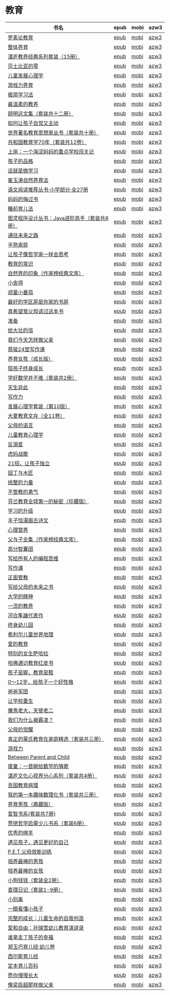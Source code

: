 # 教育

| 书名 | epub | mobi | azw3 |
| --- | --- | --- | --- |
| [罗素论教育](http://ct.dalanmei.com/f/31084289-771246646-27e7d3) | [epub](http://ct.dalanmei.com/f/31084289-771246646-27e7d3) | [mobi](http://ct.dalanmei.com/f/31084289-771231192-32d771) | [azw3](http://ct.dalanmei.com/f/31084289-771236273-99b5d5) |
| [整体养育](http://ct.dalanmei.com/f/31084289-771246670-b1e110) | [epub](http://ct.dalanmei.com/f/31084289-771246670-b1e110) | [mobi](http://ct.dalanmei.com/f/31084289-771231268-2461fc) | [azw3](http://ct.dalanmei.com/f/31084289-771236318-b8f95b) |
| [湛庐教养经典系列套装（15册）](http://ct.dalanmei.com/f/31084289-771247086-fe9ec8) | [epub](http://ct.dalanmei.com/f/31084289-771247086-fe9ec8) | [mobi](http://ct.dalanmei.com/f/31084289-771231963-059f82) | [azw3](http://ct.dalanmei.com/f/31084289-771236784-834175) |
| [莎士比亚的零](http://ct.dalanmei.com/f/31084289-771247159-451bbf) | [epub](http://ct.dalanmei.com/f/31084289-771247159-451bbf) | [mobi](http://ct.dalanmei.com/f/31084289-771232093-ef5241) | [azw3](http://ct.dalanmei.com/f/31084289-771238340-93285f) |
| [儿童发展心理学](http://ct.dalanmei.com/f/31084289-771247163-2328d1) | [epub](http://ct.dalanmei.com/f/31084289-771247163-2328d1) | [mobi](http://ct.dalanmei.com/f/31084289-771232094-9f63e5) | [azw3](http://ct.dalanmei.com/f/31084289-771238342-7db633) |
| [游戏力养育](http://ct.dalanmei.com/f/31084289-771247184-9a8f97) | [epub](http://ct.dalanmei.com/f/31084289-771247184-9a8f97) | [mobi](http://ct.dalanmei.com/f/31084289-771232116-e75cf4) | [azw3](http://ct.dalanmei.com/f/31084289-771238363-97a0a3) |
| [极简学习法](http://ct.dalanmei.com/f/31084289-771241441-6689fa) | [epub](http://ct.dalanmei.com/f/31084289-771241441-6689fa) | [mobi](http://ct.dalanmei.com/f/31084289-771230053-d5c973) | [azw3](http://ct.dalanmei.com/f/31084289-771233644-b955bd) |
| [最温柔的教养](http://ct.dalanmei.com/f/31084289-771241563-0670f4) | [epub](http://ct.dalanmei.com/f/31084289-771241563-0670f4) | [mobi](http://ct.dalanmei.com/f/31084289-771230216-6861ad) | [azw3](http://ct.dalanmei.com/f/31084289-771233831-76750b) |
| [顾明远文集（套装共十二册）](http://ct.dalanmei.com/f/31084289-771246220-0ca3db) | [epub](http://ct.dalanmei.com/f/31084289-771246220-0ca3db) | [mobi](http://ct.dalanmei.com/f/31084289-771230549-8664fb) | [azw3](http://ct.dalanmei.com/f/31084289-771235935-71152b) |
| [如何让孩子自觉又主动](http://ct.dalanmei.com/f/31084289-601222533-dffba9) | [epub](http://ct.dalanmei.com/f/31084289-601222533-dffba9) | [mobi](http://ct.dalanmei.com/f/31084289-601222237-de38cf) | [azw3](http://ct.dalanmei.com/f/31084289-601222399-abf7d3) |
| [世界著名教育思想家丛书（套装共十册）](http://ct.dalanmei.com/f/31084289-596120319-8e006b) | [epub](http://ct.dalanmei.com/f/31084289-596120319-8e006b) | [mobi](http://ct.dalanmei.com/f/31084289-596120040-13922e) | [azw3](http://ct.dalanmei.com/f/31084289-596120160-fe4964) |
| [共和国教育学70年（套装共12卷）](http://ct.dalanmei.com/f/31084289-596120316-02d23c) | [epub](http://ct.dalanmei.com/f/31084289-596120316-02d23c) | [mobi](http://ct.dalanmei.com/f/31084289-596120037-bbafde) | [azw3](http://ct.dalanmei.com/f/31084289-596120142-b34414) |
| [上岸：一个海淀妈妈的重点学校闯关记](http://ct.dalanmei.com/f/31084289-570291417-2f3a24) | [epub](http://ct.dalanmei.com/f/31084289-570291417-2f3a24) | [mobi](http://ct.dalanmei.com/f/31084289-570171234-b70070) | [azw3](http://ct.dalanmei.com/f/31084289-570360226-b139c4) |
| [孩子的品格](http://ct.dalanmei.com/f/31084289-570292993-e20504) | [epub](http://ct.dalanmei.com/f/31084289-570292993-e20504) | [mobi](http://ct.dalanmei.com/f/31084289-570171532-6a338a) | [azw3](http://ct.dalanmei.com/f/31084289-570361293-a22c3e) |
| [这就是微学习](http://ct.dalanmei.com/f/31084289-570313744-08fa3a) | [epub](http://ct.dalanmei.com/f/31084289-570313744-08fa3a) | [mobi](http://ct.dalanmei.com/f/31084289-570169908-2a11a6) | [azw3](http://ct.dalanmei.com/f/31084289-570379172-6be41d) |
| [崔玉涛自然养育法](http://ct.dalanmei.com/f/31084289-570316984-375586) | [epub](http://ct.dalanmei.com/f/31084289-570316984-375586) | [mobi](http://ct.dalanmei.com/f/31084289-570165111-5f6d26) | [azw3](http://ct.dalanmei.com/f/31084289-571384303-616614) |
| [语文阅读推荐丛书·小学部分·全27册](http://ct.dalanmei.com/f/31084289-570354618-a5af2c) | [epub](http://ct.dalanmei.com/f/31084289-570354618-a5af2c) | [mobi](http://ct.dalanmei.com/f/31084289-570138101-f8a8cf) | [azw3](http://ct.dalanmei.com/f/31084289-571402499-83d700) |
| [妈妈的悔过书](http://ct.dalanmei.com/f/31084289-570357889-2d35a5) | [epub](http://ct.dalanmei.com/f/31084289-570357889-2d35a5) | [mobi](http://ct.dalanmei.com/f/31084289-570153024-23f95d) | [azw3](http://ct.dalanmei.com/f/31084289-571406175-5a54ec) |
| [睡前育儿法](http://ct.dalanmei.com/f/31084289-570264639-5f8179) | [epub](http://ct.dalanmei.com/f/31084289-570264639-5f8179) | [mobi](http://ct.dalanmei.com/f/31084289-570115859-8c4f91) | [azw3](http://ct.dalanmei.com/f/31084289-571406326-464e63) |
| [图灵程序设计丛书：Java进阶高手（套装共8册）](http://ct.dalanmei.com/f/31084289-570265532-f0b87f) | [epub](http://ct.dalanmei.com/f/31084289-570265532-f0b87f) | [mobi](http://ct.dalanmei.com/f/31084289-570119306-f1fab8) | [azw3](http://ct.dalanmei.com/f/31084289-571406953-01fd39) |
| [通往未来之路](http://ct.dalanmei.com/f/31084289-570269237-aca2da) | [epub](http://ct.dalanmei.com/f/31084289-570269237-aca2da) | [mobi](http://ct.dalanmei.com/f/31084289-570127416-9203f9) | [azw3](http://ct.dalanmei.com/f/31084289-571409440-7972e1) |
| [半熟家庭](http://ct.dalanmei.com/f/31084289-570270331-d1d8ef) | [epub](http://ct.dalanmei.com/f/31084289-570270331-d1d8ef) | [mobi](http://ct.dalanmei.com/f/31084289-570127709-ede037) | [azw3](http://ct.dalanmei.com/f/31084289-571409870-293f4d) |
| [让孩子像哲学家一样会思考](http://ct.dalanmei.com/f/31084289-570251200-26f0cc) | [epub](http://ct.dalanmei.com/f/31084289-570251200-26f0cc) | [mobi](http://ct.dalanmei.com/f/31084289-569464450-8e895a) | [azw3](http://ct.dalanmei.com/f/31084289-571411048-78bec9) |
| [教育的常识](http://ct.dalanmei.com/f/31084289-570252572-ae5213) | [epub](http://ct.dalanmei.com/f/31084289-570252572-ae5213) | [mobi](http://ct.dalanmei.com/f/31084289-569464727-da2a19) | [azw3](http://ct.dalanmei.com/f/31084289-571411506-d0de5a) |
| [自然界的印象（作家榜经典文库）](http://ct.dalanmei.com/f/31084289-570252731-6e5dff) | [epub](http://ct.dalanmei.com/f/31084289-570252731-6e5dff) | [mobi](http://ct.dalanmei.com/f/31084289-569464738-5076e1) | [azw3](http://ct.dalanmei.com/f/31084289-571411552-7d6ae9) |
| [小舍得](http://ct.dalanmei.com/f/31084289-570257457-5a29e8) | [epub](http://ct.dalanmei.com/f/31084289-570257457-5a29e8) | [mobi](http://ct.dalanmei.com/f/31084289-570107922-9177df) | [azw3](http://ct.dalanmei.com/f/31084289-571415732-b5a3cb) |
| [顽童小番茄](http://ct.dalanmei.com/f/31084289-572016354-f04b42) | [epub](http://ct.dalanmei.com/f/31084289-572016354-f04b42) | [mobi](http://ct.dalanmei.com/f/31084289-571659736-ea8ec8) | [azw3](http://ct.dalanmei.com/f/31084289-572083275-43f54c) |
| [最好的学区房是你家的书房](http://ct.dalanmei.com/f/31084289-572085021-cd29b7) | [epub](http://ct.dalanmei.com/f/31084289-572085021-cd29b7) | [mobi](http://ct.dalanmei.com/f/31084289-571729017-dd2a9a) | [azw3](http://ct.dalanmei.com/f/31084289-572112305-071365) |
| [真希望我父母读过这本书](http://ct.dalanmei.com/f/31084289-572085224-142302) | [epub](http://ct.dalanmei.com/f/31084289-572085224-142302) | [mobi](http://ct.dalanmei.com/f/31084289-571728985-51312a) | [azw3](http://ct.dalanmei.com/f/31084289-572112358-c569ea) |
| [准备](http://ct.dalanmei.com/f/31084289-572093596-1d26ee) | [epub](http://ct.dalanmei.com/f/31084289-572093596-1d26ee) | [mobi](http://ct.dalanmei.com/f/31084289-571727145-4e0307) | [azw3](http://ct.dalanmei.com/f/31084289-572114396-98178f) |
| [给大壮的信](http://ct.dalanmei.com/f/31084289-572112086-b32b25) | [epub](http://ct.dalanmei.com/f/31084289-572112086-b32b25) | [mobi](http://ct.dalanmei.com/f/31084289-571725077-bc8a2a) | [azw3](http://ct.dalanmei.com/f/31084289-572115853-5a15ec) |
| [我们今天怎样做父亲](http://ct.dalanmei.com/f/31084289-572112345-91c7d1) | [epub](http://ct.dalanmei.com/f/31084289-572112345-91c7d1) | [mobi](http://ct.dalanmei.com/f/31084289-571723888-07d27e) | [azw3](http://ct.dalanmei.com/f/31084289-572116243-493551) |
| [蔡骏24堂写作课](http://ct.dalanmei.com/f/31084289-572112402-260420) | [epub](http://ct.dalanmei.com/f/31084289-572112402-260420) | [mobi](http://ct.dalanmei.com/f/31084289-571723719-91bc0b) | [azw3](http://ct.dalanmei.com/f/31084289-572116301-8a5dbd) |
| [养育女孩（成长版）](http://ct.dalanmei.com/f/31084289-572112636-3bc9d8) | [epub](http://ct.dalanmei.com/f/31084289-572112636-3bc9d8) | [mobi](http://ct.dalanmei.com/f/31084289-571723206-fae887) | [azw3](http://ct.dalanmei.com/f/31084289-572116833-7aad39) |
| [陪孩子终身成长](http://ct.dalanmei.com/f/31084289-572113892-47e8af) | [epub](http://ct.dalanmei.com/f/31084289-572113892-47e8af) | [mobi](http://ct.dalanmei.com/f/31084289-571715371-e97d6d) | [azw3](http://ct.dalanmei.com/f/31084289-572121983-06beb0) |
| [学好数学并不难（套装共2册）](http://ct.dalanmei.com/f/31084289-572114204-1743d1) | [epub](http://ct.dalanmei.com/f/31084289-572114204-1743d1) | [mobi](http://ct.dalanmei.com/f/31084289-571713788-34fec4) | [azw3](http://ct.dalanmei.com/f/31084289-572127708-12cfa0) |
| [天生非此](http://ct.dalanmei.com/f/31084289-572114879-f778dc) | [epub](http://ct.dalanmei.com/f/31084289-572114879-f778dc) | [mobi](http://ct.dalanmei.com/f/31084289-571710780-f94ec6) | [azw3](http://ct.dalanmei.com/f/31084289-572134671-f2fd60) |
| [写作力](http://ct.dalanmei.com/f/31084289-572115803-fbc8f4) | [epub](http://ct.dalanmei.com/f/31084289-572115803-fbc8f4) | [mobi](http://ct.dalanmei.com/f/31084289-571701879-be33b5) | [azw3](http://ct.dalanmei.com/f/31084289-572141513-d82730) |
| [发展心理学套装（第10版）](http://ct.dalanmei.com/f/31084289-572120287-3f7ada) | [epub](http://ct.dalanmei.com/f/31084289-572120287-3f7ada) | [mobi](http://ct.dalanmei.com/f/31084289-571647562-113b1b) | [azw3](http://ct.dalanmei.com/f/31084289-572180589-f16167) |
| [大夏教育文存（全11卷）](http://ct.dalanmei.com/f/31084289-572120740-e1a2ab) | [epub](http://ct.dalanmei.com/f/31084289-572120740-e1a2ab) | [mobi](http://ct.dalanmei.com/f/31084289-571639073-5180ad) | [azw3](http://ct.dalanmei.com/f/31084289-572181544-1b723e) |
| [父母的语言](http://ct.dalanmei.com/f/31084289-571801977-bbb683) | [epub](http://ct.dalanmei.com/f/31084289-571801977-bbb683) | [mobi](http://ct.dalanmei.com/f/31084289-571532241-f17a5f) | [azw3](http://ct.dalanmei.com/f/31084289-572195090-9e8b4f) |
| [儿童教育心理学](http://ct.dalanmei.com/f/31084289-571807204-e8e43b) | [epub](http://ct.dalanmei.com/f/31084289-571807204-e8e43b) | [mobi](http://ct.dalanmei.com/f/31084289-571539286-b31627) | [azw3](http://ct.dalanmei.com/f/31084289-572196045-73263b) |
| [反溺爱](None) | [epub](None) | [mobi](None) | [azw3](None) |
| [虎妈战歌](http://ct.dalanmei.com/f/31084289-571820945-e1fb34) | [epub](http://ct.dalanmei.com/f/31084289-571820945-e1fb34) | [mobi](http://ct.dalanmei.com/f/31084289-571548827-eb2d13) | [azw3](http://ct.dalanmei.com/f/31084289-572199477-f95bed) |
| [21招，让孩子独立](http://ct.dalanmei.com/f/31084289-571848122-c49224) | [epub](http://ct.dalanmei.com/f/31084289-571848122-c49224) | [mobi](http://ct.dalanmei.com/f/31084289-571550443-17b053) | [azw3](http://ct.dalanmei.com/f/31084289-572201609-68374e) |
| [园丁与木匠](http://ct.dalanmei.com/f/31084289-571865658-499448) | [epub](http://ct.dalanmei.com/f/31084289-571865658-499448) | [mobi](http://ct.dalanmei.com/f/31084289-571551279-646ffd) | [azw3](http://ct.dalanmei.com/f/31084289-572202172-458d40) |
| [统整的力量](http://ct.dalanmei.com/f/31084289-571880444-172c7e) | [epub](http://ct.dalanmei.com/f/31084289-571880444-172c7e) | [mobi](http://ct.dalanmei.com/f/31084289-571552116-0ed50f) | [azw3](http://ct.dalanmei.com/f/31084289-572202526-686187) |
| [不管教的勇气](http://ct.dalanmei.com/f/31084289-571918222-9ec3b9) | [epub](http://ct.dalanmei.com/f/31084289-571918222-9ec3b9) | [mobi](http://ct.dalanmei.com/f/31084289-571558567-fa84f2) | [azw3](http://ct.dalanmei.com/f/31084289-572204028-f380b3) |
| [芬兰教育全球第一的秘密（珍藏版）](http://ct.dalanmei.com/f/31084289-571987010-ba1377) | [epub](http://ct.dalanmei.com/f/31084289-571987010-ba1377) | [mobi](http://ct.dalanmei.com/f/31084289-571561124-913d16) | [azw3](http://ct.dalanmei.com/f/31084289-572212158-a5597d) |
| [学习的升级](http://ct.dalanmei.com/f/31084289-571732768-4032ca) | [epub](http://ct.dalanmei.com/f/31084289-571732768-4032ca) | [mobi](http://ct.dalanmei.com/f/31084289-571615745-280851) | [azw3](http://ct.dalanmei.com/f/31084289-571912663-b32b4a) |
| [丰子恺漫画古诗文](http://ct.dalanmei.com/f/31084289-571735502-0910c4) | [epub](http://ct.dalanmei.com/f/31084289-571735502-0910c4) | [mobi](http://ct.dalanmei.com/f/31084289-571610629-15e0ab) | [azw3](http://ct.dalanmei.com/f/31084289-571913831-5f03c2) |
| [心理营养](http://ct.dalanmei.com/f/31084289-571738099-acdd64) | [epub](http://ct.dalanmei.com/f/31084289-571738099-acdd64) | [mobi](http://ct.dalanmei.com/f/31084289-571601266-8c27d0) | [azw3](http://ct.dalanmei.com/f/31084289-571917626-d12893) |
| [父与子全集（作家榜经典文库）](http://ct.dalanmei.com/f/31084289-571772900-202b95) | [epub](http://ct.dalanmei.com/f/31084289-571772900-202b95) | [mobi](http://ct.dalanmei.com/f/31084289-571598163-87c6de) | [azw3](http://ct.dalanmei.com/f/31084289-571918141-d23203) |
| [高分智囊团](http://ct.dalanmei.com/f/31084289-571775349-aec858) | [epub](http://ct.dalanmei.com/f/31084289-571775349-aec858) | [mobi](http://ct.dalanmei.com/f/31084289-571501221-2f2e21) | [azw3](http://ct.dalanmei.com/f/31084289-571920296-203654) |
| [写给所有人的编程思维](http://ct.dalanmei.com/f/31084289-571776988-85891f) | [epub](http://ct.dalanmei.com/f/31084289-571776988-85891f) | [mobi](http://ct.dalanmei.com/f/31084289-571513565-891148) | [azw3](http://ct.dalanmei.com/f/31084289-571922515-18bdb5) |
| [写作课](http://ct.dalanmei.com/f/31084289-571779419-2aca9d) | [epub](http://ct.dalanmei.com/f/31084289-571779419-2aca9d) | [mobi](http://ct.dalanmei.com/f/31084289-571523300-744f27) | [azw3](http://ct.dalanmei.com/f/31084289-571975283-3eafef) |
| [正面管教](http://ct.dalanmei.com/f/31084289-571780500-1ddb93) | [epub](http://ct.dalanmei.com/f/31084289-571780500-1ddb93) | [mobi](http://ct.dalanmei.com/f/31084289-571525610-5da208) | [azw3](http://ct.dalanmei.com/f/31084289-571976760-d96fa1) |
| [写给父母的未来之书](http://ct.dalanmei.com/f/31084289-572128586-bef716) | [epub](http://ct.dalanmei.com/f/31084289-572128586-bef716) | [mobi](http://ct.dalanmei.com/f/31084289-571593971-a0e835) | [azw3](http://ct.dalanmei.com/f/31084289-571985810-6e58d9) |
| [大学的精神](http://ct.dalanmei.com/f/31084289-571803109-50e213) | [epub](http://ct.dalanmei.com/f/31084289-571803109-50e213) | [mobi](http://ct.dalanmei.com/f/31084289-571533319-5bf2c9) | [azw3](http://ct.dalanmei.com/f/31084289-571989957-efd471) |
| [一流的教养](http://ct.dalanmei.com/f/31084289-571808925-222a19) | [epub](http://ct.dalanmei.com/f/31084289-571808925-222a19) | [mobi](http://ct.dalanmei.com/f/31084289-571541150-5201c4) | [azw3](http://ct.dalanmei.com/f/31084289-572010147-d09188) |
| [河合隼雄代表作](http://ct.dalanmei.com/f/31084289-571816274-9f0419) | [epub](http://ct.dalanmei.com/f/31084289-571816274-9f0419) | [mobi](http://ct.dalanmei.com/f/31084289-571547657-65384e) | [azw3](http://ct.dalanmei.com/f/31084289-572053193-c3eaa4) |
| [终身幼儿园](http://ct.dalanmei.com/f/31084289-571838551-459db7) | [epub](http://ct.dalanmei.com/f/31084289-571838551-459db7) | [mobi](http://ct.dalanmei.com/f/31084289-571549977-2eeaf1) | [azw3](http://ct.dalanmei.com/f/31084289-572066022-45a6e9) |
| [希利尔儿童世界地理](http://ct.dalanmei.com/f/31084289-571876116-44fd4d) | [epub](http://ct.dalanmei.com/f/31084289-571876116-44fd4d) | [mobi](http://ct.dalanmei.com/f/31084289-571551493-9bf9fb) | [azw3](http://ct.dalanmei.com/f/31084289-572068488-c70bef) |
| [爱的教育](http://ct.dalanmei.com/f/31084289-571886743-650341) | [epub](http://ct.dalanmei.com/f/31084289-571886743-650341) | [mobi](http://ct.dalanmei.com/f/31084289-571553597-b0155a) | [azw3](http://ct.dalanmei.com/f/31084289-572069910-d99b42) |
| [特别的女生萨哈拉](http://ct.dalanmei.com/f/31084289-571888127-b7e2a4) | [epub](http://ct.dalanmei.com/f/31084289-571888127-b7e2a4) | [mobi](http://ct.dalanmei.com/f/31084289-571553770-7454a8) | [azw3](http://ct.dalanmei.com/f/31084289-572070110-45323a) |
| [哈佛通识教育红皮书](http://ct.dalanmei.com/f/31084289-571917570-dcf19b) | [epub](http://ct.dalanmei.com/f/31084289-571917570-dcf19b) | [mobi](http://ct.dalanmei.com/f/31084289-571558355-a38d5c) | [azw3](http://ct.dalanmei.com/f/31084289-572075231-60ed93) |
| [孩子是脚，教育是鞋](http://ct.dalanmei.com/f/31084289-571920054-c551e1) | [epub](http://ct.dalanmei.com/f/31084289-571920054-c551e1) | [mobi](http://ct.dalanmei.com/f/31084289-571559130-767772) | [azw3](http://ct.dalanmei.com/f/31084289-572076562-fb0536) |
| [0～12岁，给孩子一个好性格](http://ct.dalanmei.com/f/31084289-571733859-8a1a09) | [epub](http://ct.dalanmei.com/f/31084289-571733859-8a1a09) | [mobi](http://ct.dalanmei.com/f/31084289-571584844-43956c) | [azw3](http://ct.dalanmei.com/f/31084289-571850412-e95617) |
| [爸爸军团](http://ct.dalanmei.com/f/31084289-571736320-541f32) | [epub](http://ct.dalanmei.com/f/31084289-571736320-541f32) | [mobi](http://ct.dalanmei.com/f/31084289-571582857-84f8f6) | [azw3](http://ct.dalanmei.com/f/31084289-571856413-8f5342) |
| [让学校重生](http://ct.dalanmei.com/f/31084289-571736478-fa173c) | [epub](http://ct.dalanmei.com/f/31084289-571736478-fa173c) | [mobi](http://ct.dalanmei.com/f/31084289-571582473-8e4b06) | [azw3](http://ct.dalanmei.com/f/31084289-571856758-2ebf98) |
| [魔鬼老大，天使老二](http://ct.dalanmei.com/f/31084289-571736490-475bf9) | [epub](http://ct.dalanmei.com/f/31084289-571736490-475bf9) | [mobi](http://ct.dalanmei.com/f/31084289-571582460-56dc81) | [azw3](http://ct.dalanmei.com/f/31084289-571856784-9f0cb0) |
| [我们为什么被霸凌？](http://ct.dalanmei.com/f/31084289-571774958-042a85) | [epub](http://ct.dalanmei.com/f/31084289-571774958-042a85) | [mobi](http://ct.dalanmei.com/f/31084289-571498743-8dbcd4) | [azw3](http://ct.dalanmei.com/f/31084289-571873258-accf5f) |
| [父母的觉醒](http://ct.dalanmei.com/f/31084289-571775686-c4326e) | [epub](http://ct.dalanmei.com/f/31084289-571775686-c4326e) | [mobi](http://ct.dalanmei.com/f/31084289-571503592-05464d) | [azw3](http://ct.dalanmei.com/f/31084289-571875704-fba0f7) |
| [真正的蒙氏教育在家庭精选（套装共三册）](http://ct.dalanmei.com/f/31084289-571775695-8a83a0) | [epub](http://ct.dalanmei.com/f/31084289-571775695-8a83a0) | [mobi](http://ct.dalanmei.com/f/31084289-571503697-6d9cbf) | [azw3](http://ct.dalanmei.com/f/31084289-571875752-adc96e) |
| [游戏力](http://ct.dalanmei.com/f/31084289-571777077-ce15c5) | [epub](http://ct.dalanmei.com/f/31084289-571777077-ce15c5) | [mobi](http://ct.dalanmei.com/f/31084289-571513791-4f3991) | [azw3](http://ct.dalanmei.com/f/31084289-571876345-ab0a8b) |
| [Between Parent and Child](http://ct.dalanmei.com/f/31084289-571777801-841be7) | [epub](http://ct.dalanmei.com/f/31084289-571777801-841be7) | [mobi](http://ct.dalanmei.com/f/31084289-571517055-900058) | [azw3](http://ct.dalanmei.com/f/31084289-571876697-5c05aa) |
| [度量：一首献给数学的情歌](http://ct.dalanmei.com/f/31084289-571778929-b2fe10) | [epub](http://ct.dalanmei.com/f/31084289-571778929-b2fe10) | [mobi](http://ct.dalanmei.com/f/31084289-571522358-58ca51) | [azw3](http://ct.dalanmei.com/f/31084289-571878536-468301) |
| [湛庐文化心视界分心系列（套装共4册）](http://ct.dalanmei.com/f/31084289-571779324-f83800) | [epub](http://ct.dalanmei.com/f/31084289-571779324-f83800) | [mobi](http://ct.dalanmei.com/f/31084289-571522796-63e788) | [azw3](http://ct.dalanmei.com/f/31084289-571879126-091afa) |
| [吾国教育病理](http://ct.dalanmei.com/f/31084289-571780396-832d9e) | [epub](http://ct.dalanmei.com/f/31084289-571780396-832d9e) | [mobi](http://ct.dalanmei.com/f/31084289-571525528-7d2b83) | [azw3](http://ct.dalanmei.com/f/31084289-571880250-b62064) |
| [我的第一本趣味数理化书（套装共三册）](http://ct.dalanmei.com/f/31084289-571780476-34a81f) | [epub](http://ct.dalanmei.com/f/31084289-571780476-34a81f) | [mobi](http://ct.dalanmei.com/f/31084289-571525589-1f16b0) | [azw3](http://ct.dalanmei.com/f/31084289-571880314-6b204e) |
| [养育男孩（典藏版）](http://ct.dalanmei.com/f/31084289-571781248-6a949b) | [epub](http://ct.dalanmei.com/f/31084289-571781248-6a949b) | [mobi](http://ct.dalanmei.com/f/31084289-571526453-824c92) | [azw3](http://ct.dalanmei.com/f/31084289-571881216-8482ca) |
| [爱智书系(套装共7册)](http://ct.dalanmei.com/f/31084289-571781472-d54677) | [epub](http://ct.dalanmei.com/f/31084289-571781472-d54677) | [mobi](http://ct.dalanmei.com/f/31084289-571422307-7c8fb5) | [azw3](http://ct.dalanmei.com/f/31084289-571882227-6d8ccd) |
| [贾徳哲学启蒙少儿书系（套装6册）](http://ct.dalanmei.com/f/31084289-571783953-951d07) | [epub](http://ct.dalanmei.com/f/31084289-571783953-951d07) | [mobi](http://ct.dalanmei.com/f/31084289-571433056-1c5f76) | [azw3](http://ct.dalanmei.com/f/31084289-571884761-99b0e6) |
| [优秀的绵羊](None) | [epub](None) | [mobi](None) | [azw3](None) |
| [遇见孩子，遇见更好的自己](http://ct.dalanmei.com/f/31084289-595860225-f44763) | [epub](http://ct.dalanmei.com/f/31084289-595860225-f44763) | [mobi](http://ct.dalanmei.com/f/31084289-595858064-87e7bf) | [azw3](http://ct.dalanmei.com/f/31084289-595860144-26680a) |
| [P.E.T.父母效能训练](http://ct.dalanmei.com/f/31084289-582969237-c14d66) | [epub](http://ct.dalanmei.com/f/31084289-582969237-c14d66) | [mobi](http://ct.dalanmei.com/f/31084289-582938640-813fdc) | [azw3](http://ct.dalanmei.com/f/31084289-582968414-067560) |
| [培养最棒的男孩](http://ct.dalanmei.com/f/31084289-582969240-f62899) | [epub](http://ct.dalanmei.com/f/31084289-582969240-f62899) | [mobi](http://ct.dalanmei.com/f/31084289-582938651-e0637f) | [azw3](http://ct.dalanmei.com/f/31084289-582968419-0649fa) |
| [培养最棒的女孩](http://ct.dalanmei.com/f/31084289-582968850-9ea89e) | [epub](http://ct.dalanmei.com/f/31084289-582968850-9ea89e) | [mobi](http://ct.dalanmei.com/f/31084289-582937746-23d8d4) | [azw3](http://ct.dalanmei.com/f/31084289-582968420-9fa18d) |
| [小狗钱钱（套装全2册）](http://ct.dalanmei.com/f/31084289-571786875-fe7986) | [epub](http://ct.dalanmei.com/f/31084289-571786875-fe7986) | [mobi](http://ct.dalanmei.com/f/31084289-571453144-740bdf) | [azw3](http://ct.dalanmei.com/f/31084289-571886009-2f105f) |
| [查理日记（套装1-9册）](http://ct.dalanmei.com/f/31084289-571787184-a47d37) | [epub](http://ct.dalanmei.com/f/31084289-571787184-a47d37) | [mobi](http://ct.dalanmei.com/f/31084289-571453540-f41fe1) | [azw3](http://ct.dalanmei.com/f/31084289-571886634-f09ca4) |
| [小别离](http://ct.dalanmei.com/f/31084289-571787457-e76e36) | [epub](http://ct.dalanmei.com/f/31084289-571787457-e76e36) | [mobi](http://ct.dalanmei.com/f/31084289-571453891-fadd6c) | [azw3](http://ct.dalanmei.com/f/31084289-571887468-0276d9) |
| [一眼看懂小孩子](http://ct.dalanmei.com/f/31084289-571787600-bd5c0e) | [epub](http://ct.dalanmei.com/f/31084289-571787600-bd5c0e) | [mobi](http://ct.dalanmei.com/f/31084289-571454298-9c59c6) | [azw3](http://ct.dalanmei.com/f/31084289-571887860-2096a0) |
| [完整的成长：儿童生命的自我创造](http://ct.dalanmei.com/f/31084289-571787603-2427ed) | [epub](http://ct.dalanmei.com/f/31084289-571787603-2427ed) | [mobi](http://ct.dalanmei.com/f/31084289-571454304-0c6ab8) | [azw3](http://ct.dalanmei.com/f/31084289-571887875-18a9c7) |
| [爱和自由：孙瑞雪幼儿教育演讲录](http://ct.dalanmei.com/f/31084289-571787604-eaed43) | [epub](http://ct.dalanmei.com/f/31084289-571787604-eaed43) | [mobi](http://ct.dalanmei.com/f/31084289-571454308-c2d220) | [azw3](http://ct.dalanmei.com/f/31084289-571887882-352a34) |
| [谁拿走了孩子的幸福](http://ct.dalanmei.com/f/31084289-571787605-92f531) | [epub](http://ct.dalanmei.com/f/31084289-571787605-92f531) | [mobi](http://ct.dalanmei.com/f/31084289-571454310-b0711e) | [azw3](http://ct.dalanmei.com/f/31084289-571887884-3ccf6d) |
| [郑玉巧育儿经·幼儿卷](http://ct.dalanmei.com/f/31084289-571788451-f62317) | [epub](http://ct.dalanmei.com/f/31084289-571788451-f62317) | [mobi](http://ct.dalanmei.com/f/31084289-571456182-31c4fc) | [azw3](http://ct.dalanmei.com/f/31084289-571891118-da5495) |
| [西尔斯育儿经](http://ct.dalanmei.com/f/31084289-571788836-f5c624) | [epub](http://ct.dalanmei.com/f/31084289-571788836-f5c624) | [mobi](http://ct.dalanmei.com/f/31084289-571456542-03fd44) | [azw3](http://ct.dalanmei.com/f/31084289-571893250-aa42fb) |
| [定本育儿百科](http://ct.dalanmei.com/f/31084289-571788852-9d0380) | [epub](http://ct.dalanmei.com/f/31084289-571788852-9d0380) | [mobi](http://ct.dalanmei.com/f/31084289-571456545-bebeec) | [azw3](http://ct.dalanmei.com/f/31084289-571893292-ca01ed) |
| [愿你慢慢长大](http://ct.dalanmei.com/f/31084289-571789884-1a30dc) | [epub](http://ct.dalanmei.com/f/31084289-571789884-1a30dc) | [mobi](http://ct.dalanmei.com/f/31084289-571457033-5f6449) | [azw3](http://ct.dalanmei.com/f/31084289-571895203-7d11ae) |
| [像梁启超那样做父亲](http://ct.dalanmei.com/f/31084289-571791348-99a7ca) | [epub](http://ct.dalanmei.com/f/31084289-571791348-99a7ca) | [mobi](http://ct.dalanmei.com/f/31084289-571457989-917526) | [azw3](http://ct.dalanmei.com/f/31084289-571900020-cf7ac0) |
